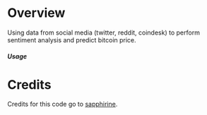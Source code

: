 # Overview

Using data from social media (twitter, reddit, coindesk) to perform sentiment analysis and predict bitcoin price.

##### Usage #####




# Credits

Credits for this code go to [sapphirine](https://github.com/Sapphirine/BITCOIN-PRICE-PREDICTION-USING-SENTIMENT-ANALYSIS). 

